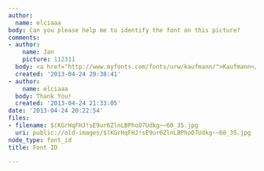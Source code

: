 ```yaml
---
author:
  name: elciaaa
body: Can you please help me to identify the font on this picture?
comments:
- author:
    name: Jan
    picture: 112311
  body: <a href="http://www.myfonts.com/fonts/urw/kaufmann/">Kaufmann</a>.
  created: '2013-04-24 20:38:41'
- author:
    name: elciaaa
  body: Thank You!
  created: '2013-04-24 21:33:05'
date: '2013-04-24 20:22:54'
files:
- filename: $(KGrHqFHJ!sE9ur6ZlnLBPhoO7Udkg~~60_35.jpg
  uri: public://old-images/$(KGrHqFHJ!sE9ur6ZlnLBPhoO7Udkg~~60_35.jpg
node_type: font_id
title: Font ID

---
```

